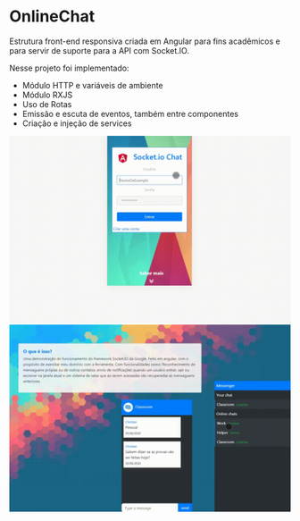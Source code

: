 # OnlineChat
Estrutura front-end responsiva criada em Angular para fins acadêmicos e para servir de suporte para a API com Socket.IO.

Nesse projeto foi implementado:
  - Módulo HTTP e variáveis de ambiente
  - Módulo RXJS
  - Uso de Rotas
  - Emissão e escuta de eventos, também entre componentes
  - Criação e injeção de services
  

![](https://github.com/Jonathan-DevCode/OnlineChat/blob/main/images/first.gif)
![](https://github.com/Jonathan-DevCode/OnlineChat/blob/main/images/second.gif)
